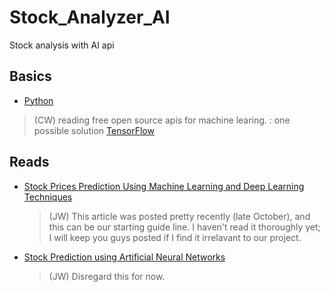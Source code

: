 # Stock_Analyzer_AI
Stock analysis with AI api

## Basics
* [Python]()


>(CW) reading free open source apis for machine learing. : one possible solution [TensorFlow](https://www.tensorflow.org/)

## Reads
* [Stock Prices Prediction Using Machine Learning and Deep Learning Techniques](https://www.analyticsvidhya.com/blog/2018/10/predicting-stock-price-machine-learningnd-deep-learning-techniques-python/)
  >(JW) This article was posted pretty recently (late October), and this can be our starting guide line. I haven't read it thoroughly yet; I will keep you guys posted if I find it irrelavant to our project.  
* [Stock Prediction using Artificial Neural Networks](https://pdfs.semanticscholar.org/4e59/7dfd9907e328c355a1c965fa6df51b07a932.pdf)  
  >(JW) Disregard this for now.  
